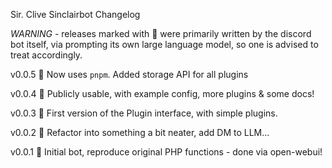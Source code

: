 Sir. Clive Sinclairbot Changelog

*WARNING* - releases marked with 🧠 were primarily written by the discord bot itself, via prompting its own large language model, so one is advised to treat accordingly.

v0.0.5 🤯 Now uses `pnpm`. Added storage API for all plugins

v0.0.4 🤯 Publicly usable, with example config, more plugins & some docs!

v0.0.3 🧠 First version of the Plugin interface, with simple plugins.

v0.0.2 🤖 Refactor into something a bit neater, add DM to LLM...

v0.0.1 🧠 Initial bot, reproduce original PHP functions - done via open-webui!
